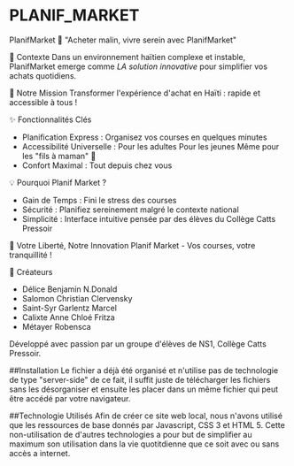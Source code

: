 # PLANIF_MARKET
PlanifMarket 🛒
 "Acheter malin, vivre serein avec PlanifMarket"

 🌟 Contexte
Dans un environnement haïtien complexe et instable, PlanifMarket emerge comme *LA solution innovative* pour simplifier vos achats quotidiens.

🎯 Notre Mission
Transformer l'expérience d'achat en Haïti : rapide et accessible à tous !

 ✨ Fonctionnalités Clés
- Planification Express : Organisez vos courses en quelques minutes 
- Accessibilité Universelle : 
   Pour les adultes
   Pour les jeunes 
   Même pour les "fils à maman" 🤭
- Confort Maximal : Tout depuis chez vous

 💡 Pourquoi Planif Market ?
- Gain de Temps : Fini le stress des courses
- Sécurité : Planifiez sereinement malgré le contexte national
- Simplicité : Interface intuitive pensée par des élèves du Collège Catts Pressoir

 🚀 Votre Liberté, Notre Innovation
Planif Market - Vos courses, votre tranquillité !

 👥 Créateurs
- Délice Benjamin N.Donald
- Salomon Christian Clervensky
- Saint-Syr Garlentz Marcel
- Calixte Anne Chloé Fritza
- Métayer Robensca

Développé avec passion par un groupe d'élèves de NS1, Collège Catts Pressoir.

##Installation
Le fichier a déjà été organisé et n'utilise pas de technologie de type "server-side" de ce fait, il suffit juste de télécharger les fichiers sans les désorganiser et ensuite les placer dans un même fichier qui peut être accédé par votre navigateur.

##Technologie Utilisés
Afin de créer ce site web local, nous n'avons utilisé que les ressources de base donnés par Javascript, CSS 3 et HTML 5. Cette non-utilisation de d'autres technologies a pour but de simplifier au maximum son utilisation dans la vie quotitdienne que ce soit avec ou sans accès a internet.

